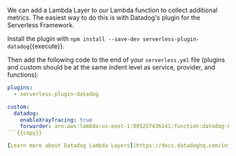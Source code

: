 We can add a Lambda Layer to our Lambda function to collect additional metrics. The easiest way to do this is with Datadog's plugin for the Serverless Framework.

Install the plugin with `npm install --save-dev serverless-plugin-datadog`{{execute}}.

Then add the following code to the end of your `serverless.yml` file (plugins and custom should be at the same indent level as service, provider, and functions):

```yaml
plugins:
  - serverless-plugin-datadog

custom:
  datadog:
    enableXrayTracing: true
    forwarder: arn:aws:lambda:us-east-1:095257436141:function:datadog-ForwarderStack-1AMJ1QJ882CUH-Forwarder-1T13KB0KAFJEB
```{{copy}}

[Learn more about Datadog Lambda Layers](https://docs.datadoghq.com/integrations/amazon_lambda/?tab=node#installing-and-using-the-datadog-layer)